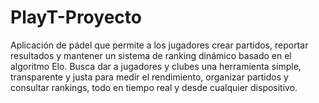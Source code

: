 # PlayT-Proyecto
Aplicación de pádel que permite a los jugadores crear partidos, reportar resultados y mantener un sistema de ranking dinámico basado en el algoritmo Elo. Busca dar a jugadores y clubes una herramienta simple, transparente y justa para medir el rendimiento, organizar partidos y consultar rankings, todo en tiempo real y desde cualquier dispositivo.
